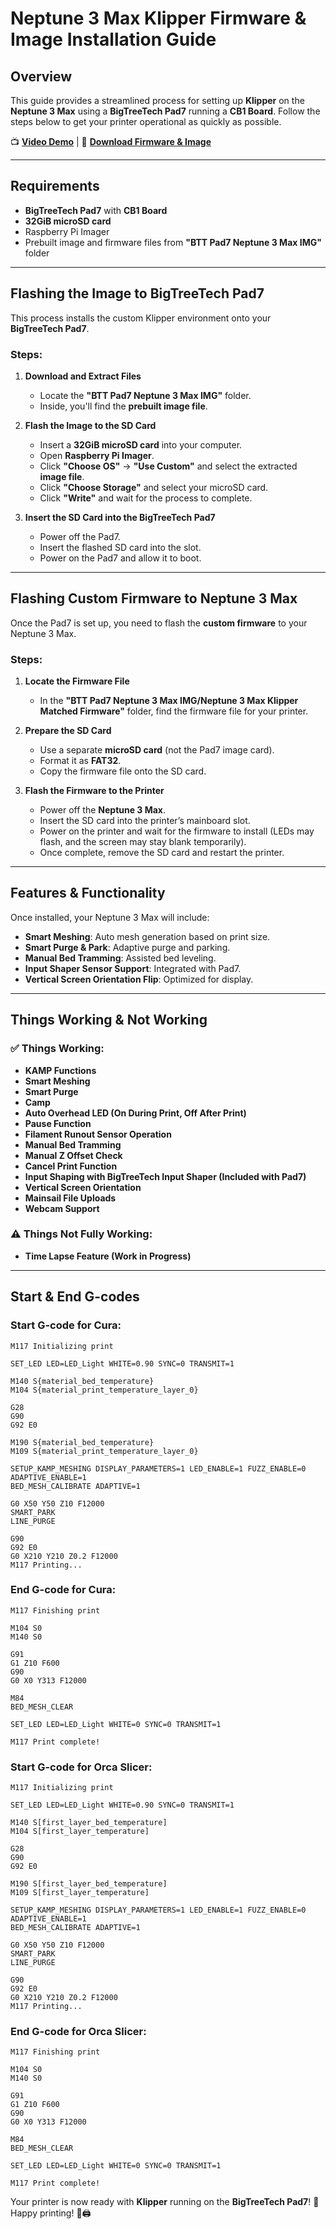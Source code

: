 # Neptune 3 Max Klipper Firmware & Image Installation Guide

## Overview
This guide provides a streamlined process for setting up **Klipper** on the **Neptune 3 Max** using a **BigTreeTech Pad7** running a **CB1 Board**. Follow the steps below to get your printer operational as quickly as possible.

📺 **[Video Demo](https://youtu.be/UdlI_vuTi-M?si=Z9LdoJaeeINt7K3I)** | 📅 **[Download Firmware & Image](https://drive.google.com/file/d/19y-u2FZLnrp75wtmCZ5ghx54I5JyGgBy/view?usp=drive_link)**

---

## Requirements
- **BigTreeTech Pad7** with **CB1 Board**
- **32GiB microSD card**
- Raspberry Pi Imager
- Prebuilt image and firmware files from **"BTT Pad7 Neptune 3 Max IMG"** folder

---

## Flashing the Image to BigTreeTech Pad7
This process installs the custom Klipper environment onto your **BigTreeTech Pad7**.

### Steps:
1. **Download and Extract Files**  
   - Locate the **"BTT Pad7 Neptune 3 Max IMG"** folder.
   - Inside, you'll find the **prebuilt image file**.
   
2. **Flash the Image to the SD Card**  
   - Insert a **32GiB microSD card** into your computer.
   - Open **Raspberry Pi Imager**.
   - Click **"Choose OS"** → **"Use Custom"** and select the extracted **image file**.
   - Click **"Choose Storage"** and select your microSD card.
   - Click **"Write"** and wait for the process to complete.
   
3. **Insert the SD Card into the BigTreeTech Pad7**  
   - Power off the Pad7.
   - Insert the flashed SD card into the slot.
   - Power on the Pad7 and allow it to boot.

---

## Flashing Custom Firmware to Neptune 3 Max
Once the Pad7 is set up, you need to flash the **custom firmware** to your Neptune 3 Max.

### Steps:
1. **Locate the Firmware File**  
   - In the **"BTT Pad7 Neptune 3 Max IMG/Neptune 3 Max Klipper Matched Firmware"** folder, find the firmware file for your printer.

2. **Prepare the SD Card**  
   - Use a separate **microSD card** (not the Pad7 image card).
   - Format it as **FAT32**.
   - Copy the firmware file onto the SD card.

3. **Flash the Firmware to the Printer**  
   - Power off the **Neptune 3 Max**.
   - Insert the SD card into the printer’s mainboard slot.
   - Power on the printer and wait for the firmware to install (LEDs may flash, and the screen may stay blank temporarily).
   - Once complete, remove the SD card and restart the printer.

---

## Features & Functionality
Once installed, your Neptune 3 Max will include:
- **Smart Meshing**: Auto mesh generation based on print size.
- **Smart Purge & Park**: Adaptive purge and parking.
- **Manual Bed Tramming**: Assisted bed leveling.
- **Input Shaper Sensor Support**: Integrated with Pad7.
- **Vertical Screen Orientation Flip**: Optimized for display.

---

## Things Working & Not Working
### ✅ Things Working:
- **KAMP Functions**
- **Smart Meshing**
- **Smart Purge**
- **Camp**
- **Auto Overhead LED (On During Print, Off After Print)**
- **Pause Function**
- **Filament Runout Sensor Operation**
- **Manual Bed Tramming**
- **Manual Z Offset Check**
- **Cancel Print Function**
- **Input Shaping with BigTreeTech Input Shaper (Included with Pad7)**
- **Vertical Screen Orientation**
- **Mainsail File Uploads**
- **Webcam Support**

### ⚠️ Things Not Fully Working:
- **Time Lapse Feature (Work in Progress)**

---

## Start & End G-codes
### Start G-code for Cura:
```
M117 Initializing print

SET_LED LED=LED_Light WHITE=0.90 SYNC=0 TRANSMIT=1

M140 S{material_bed_temperature}
M104 S{material_print_temperature_layer_0}

G28
G90
G92 E0

M190 S{material_bed_temperature}
M109 S{material_print_temperature_layer_0}

SETUP_KAMP_MESHING DISPLAY_PARAMETERS=1 LED_ENABLE=1 FUZZ_ENABLE=0 ADAPTIVE_ENABLE=1
BED_MESH_CALIBRATE ADAPTIVE=1

G0 X50 Y50 Z10 F12000
SMART_PARK
LINE_PURGE

G90
G92 E0
G0 X210 Y210 Z0.2 F12000
M117 Printing...
```

### End G-code for Cura:
```
M117 Finishing print

M104 S0
M140 S0

G91
G1 Z10 F600
G90
G0 X0 Y313 F12000

M84
BED_MESH_CLEAR

SET_LED LED=LED_Light WHITE=0 SYNC=0 TRANSMIT=1

M117 Print complete!
```

### Start G-code for Orca Slicer:
```
M117 Initializing print

SET_LED LED=LED_Light WHITE=0.90 SYNC=0 TRANSMIT=1

M140 S[first_layer_bed_temperature]
M104 S[first_layer_temperature]

G28
G90
G92 E0

M190 S[first_layer_bed_temperature]
M109 S[first_layer_temperature]

SETUP_KAMP_MESHING DISPLAY_PARAMETERS=1 LED_ENABLE=1 FUZZ_ENABLE=0 ADAPTIVE_ENABLE=1
BED_MESH_CALIBRATE ADAPTIVE=1

G0 X50 Y50 Z10 F12000
SMART_PARK
LINE_PURGE

G90
G92 E0
G0 X210 Y210 Z0.2 F12000
M117 Printing...
```

### End G-code for Orca Slicer:
```
M117 Finishing print

M104 S0
M140 S0

G91
G1 Z10 F600
G90
G0 X0 Y313 F12000

M84
BED_MESH_CLEAR

SET_LED LED=LED_Light WHITE=0 SYNC=0 TRANSMIT=1

M117 Print complete!
```

Your printer is now ready with **Klipper** running on the **BigTreeTech Pad7**! 🚀 Happy printing! 🎨🖨

